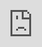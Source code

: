 ```yaml
---
layout: post
date:   2021-04-20
image: "/conflict_urbanism_sp2021/images/FoodScarcity/images/applesToapples1.png"
title:  "Food as Soft Power"
author: "Henry Black, Gizem Karagoz, Caroline Maxwell, Adam Vosburgh"
---
```


#### The Collapse of Corporate Infrastructure and the Resilience of Local Systems in the Hudson Valley  

![Hudson Valley Farms](/conflict_urbanism_sp2021/images/FoodScarcity/images/CoverImage.jpg)

While food can transcend cultural boundaries, it is also a site of conflict. This research focuses on the superfluous nature of corporate supply chains. In this study, the broader systemic fractures of the food system are revealed through the examination of corporate infrastructures' role in exacerbating food insecurity in the Hudson Valley during the COVID-19 pandemic.  

## Food Insecurity  

Food insecurity is defined as a lack of consistent access to enough food for every person in a household to live an active, healthy life. This can be a temporary situation for a household or can last a long time. The coronavirus pandemic has compounded the patterns of vulnerability that cause food insecurity as schools closed and people lost their jobs.   

<div class="iframe-column"><iframe src="https://akv2118.github.io/ConflictUrbSp2021/COVIDmap/index.html" style="position:absolute;top:0;left:0;width:100%;height:100%;" frameborder="0"></iframe></div>  
This map compares food insecurity in NY state pre (2019) and post (2020) COVID. Source: Feeding America Map the Meal Gap    

![Infrastructure Diagram](/conflict_urbanism_sp2021/images/FoodScarcity/images/diagramPlaceholder2.png)  

Infrastructure networks facilitate the flow of goods and allow for their exchange over space. These systems simultaneously reveal forms of political rationality that shape their terms of access. While food infrastructures promise development and stability, their breakdowns reveal unsustainable notions of progress and economic growth. The tension between promise and failure makes infrastructure a productive site for analysis.  

This diagram illustrates the increasing vulnerability of food the further it travels from its source and the apparatuses of infrastructural dependency embedded within food systems. A select few corporations have monopolized these networks, so when one fails, the ripple effects are felt throughout the country. This is the reason why most food has to travel at least 100 miles to be stocked right next to its source in Ulster County.  

In contrast, short food chains are being established, such as community supported agriculture, farmers markets, and food banks. This following research looks further into these grassroots organizing efforts and their fundamental role in the Hudson Valley’s food supply chain. 


## Apple Case Study  

![Apple Case Study](/conflict_urbanism_sp2021/images/FoodScarcity/images/applesToapples1.png)  

For example, here is a case study that compares two apples purchased in Kingston, New York. One is from Walmart, and the other is from the local farmers market. The vast difference in mileage required to produce the same apple in Kingston demonstrates the excessive nature of corporate supply chains. 

## Ulster County  

<div class="iframe-column"><iframe src="https://akv2118.github.io/ConflictUrbSp2021/Ulster-Map/index.html" style="position:absolute;top:0;right:10%;width:150%;height:100%;" frameborder="0"></iframe></div>    

  
## Kingston  

<div class="iframe-column"><iframe src="https://akv2118.github.io/ConflictUrbSp2021/Kingston-Map/index.html" style="position:absolute;top:0;left:0;width:150%;height:100%;" frameborder="0"></iframe></div>    


<!---
![Kinston Nodes on Supply Chains](/conflict_urbanism_sp2021/images/FoodScarcity/maps/placeholder1.png)  

We mapped nodes on a long and short supply chain for Kingston, in this map red being for points on a long supply chain, yellow for short, orange for both.  

![Long Chain - Kingston](/conflict_urbanism_sp2021/images/FoodScarcity/maps/placeholder2.png)  

Nodes on a long chain are primarily grocery stores and big box retailers, Hanaford, Walmart, Target. We chose Walmart as a typical example of a long supply chain and looked into their supply chain.  

![Long Chain - Travel Distance](/conflict_urbanism_sp2021/images/FoodScarcity/maps/placeholder3.png)  

Going off of publicly accessible information and then phone calls to Walmart itself we were able to make a few decent assumptions. The trips on the journey for a longer supply chain is a farm, a processing facility, distribution center, and Walmart. Three of Walmarts main suppliers are located in Washington State, New York State, and Canada, and they are all owned by or subsidiaries of Super Fresh Growers. For the domestically sourced apples, the trip from Washington state is 2800 miles, and the average distance of Sweet Tango’s orchards (Sweet Tango is a subsidiary of Super Fresh Growers) is about 250 miles, all of their farms are located near the Canadian border. The Walmart distribution centers themselves are located in clusters around Schenectady and Scranton, 80 miles from Kingston. These long chains, supposedly the result of market efficiencies, instead express the logic of consolidated ownership structures.  

![Short Chain - Kingston](/conflict_urbanism_sp2021/images/FoodScarcity/maps/placeholder4.png)  

Items that fall on a short chain for Kingston are farms, local distribution centers, food pantries and farmers markets. We chose Kingston farmers market as an example.  

![Short Chain - Travel Distance](/conflict_urbanism_sp2021/images/FoodScarcity/maps/placeholder5.png)  

A primary orchard that sells its produce at Kingston Farmers market is Maynard farms, an 8 mile drive away. Maynard farms is one of thousands of small or mid-sized hudson valley farms whose produce are left out of larger supply chains because of their lack of access to large distributors, resulting in these “short chains” that are made through direct community links as an alternative infrastructure. The result of a food system running at peak market efficiency for consolidated actors is grocery stores stocked with products not from the incredible agricultural wealth they are surrounded by, the pricing of which makes them unaffordable to over 10% of the population.  

-->
 
## Forms of Resistance  

Forms of resistance to corporate supply chains include grassroots organization, local food pantries, community fridges, farmers markets, and meal delivery services. When corporate supply chains such as Walmart collapsed during the Covid-19 pandemic, local systems were able to continue operating which created community resilience despite the circumstances.  

## Conclusion  

How does food infrastructure perform as a tool of soft power? Our research illuminates the increasing vulnerability of food the further it travels from its source and the apparatuses of infrastructural dependency embedded within the Hudson Valley food system. By examining infrastructure and the injustices within it, we hope to render visible the systemic issues present in our broader food systems. The Covid-19 pandemic has exacerbated the inefficiencies and weaknesses within corporate food infrastructure, so the argument for a local, sustainable, and just food system becomes critical for our shared future.

## Citations

Anand, Nikhil. Promise of Infrastructure. Duke University Press, 2018.  
Bureau, U. (2021, March 24). American community SURVEY (ACS). Retrieved April 24, 2021, from https://www.census.gov/programs-surveys/acs/  
Driver, Kelly, and JH Bloomberg School of Public Health. “Hunger and Food Insecurity.” Johns Hopkins Bloomberg School of Public Health, 5 Aug. 2016, www.foodsystemprimer.org/food-and-nutrition/hunger-and-food-insecurity/.  
“How Do You Measure Hunger?” Feeding America, www.feedingamerica.org/hunger-in-america/food-insecurity.  
Hudson Valley Farm Hub, 24 Mar. 2021, hvfarmhub.org/.  
“Growing Food Equity in New York City.” Data Team, council.nyc.gov/data/food-equity/.  
“Overview.” USDA ERS - Food Security in the U.S., www.ers.usda.gov/topics/food-nutrition-assistance/food-security-in-the-us.aspx. 